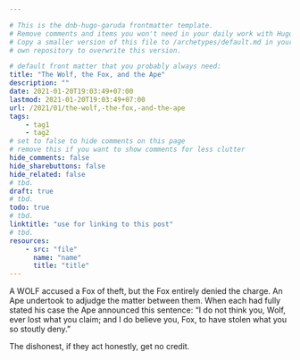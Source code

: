 ```yaml
---

# This is the dnb-hugo-garuda frontmatter template. 
# Remove comments and items you won't need in your daily work with Hugo.
# Copy a smaller version of this file to /archetypes/default.md in your
# own repository to overwrite this version.

# default front matter that you probably always need:
title: "The Wolf, the Fox, and the Ape"
description: ""
date: 2021-01-20T19:03:49+07:00
lastmod: 2021-01-20T19:03:49+07:00
url: /2021/01/the-wolf,-the-fox,-and-the-ape
tags:
    - tag1
    - tag2
# set to false to hide comments on this page
# remove this if you want to show comments for less clutter
hide_comments: false
hide_sharebuttons: false
hide_related: false
# tbd.
draft: true
# tbd.
todo: true
# tbd.
linktitle: "use for linking to this post"
# tbd.
resources:
    - src: "file"
      name: "name"
      title: "title"
---
```

A WOLF accused a Fox of theft, but the Fox entirely denied the charge. An Ape undertook to adjudge the matter between them. When each had fully stated his case the Ape announced this sentence: “I do not think you, Wolf, ever lost what you claim; and I do believe you, Fox, to have stolen what you so stoutly deny.”

The dishonest, if they act honestly, get no credit.
